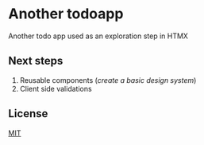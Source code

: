 # Another todoapp

Another todo app used as an exploration step in HTMX

## Next steps

1. Reusable components (*create a basic design system*)
2. Client side validations

## License

[MIT](https://choosealicense.com/licenses/mit/)
